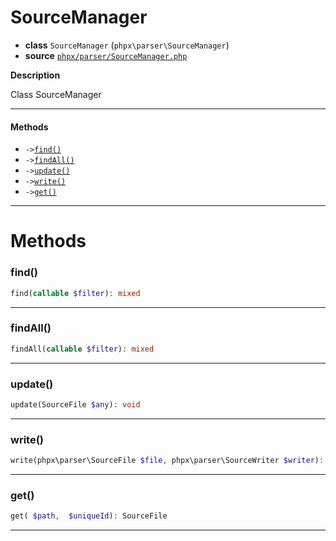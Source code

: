 # SourceManager

- **class** `SourceManager` (`phpx\parser\SourceManager`)
- **source** [`phpx/parser/SourceManager.php`](./src/main/resources/JPHP-INF/sdk/phpx/parser/SourceManager.php)

**Description**

Class SourceManager

---

#### Methods

- `->`[`find()`](#method-find)
- `->`[`findAll()`](#method-findall)
- `->`[`update()`](#method-update)
- `->`[`write()`](#method-write)
- `->`[`get()`](#method-get)

---
# Methods

<a name="method-find"></a>

### find()
```php
find(callable $filter): mixed
```

---

<a name="method-findall"></a>

### findAll()
```php
findAll(callable $filter): mixed
```

---

<a name="method-update"></a>

### update()
```php
update(SourceFile $any): void
```

---

<a name="method-write"></a>

### write()
```php
write(phpx\parser\SourceFile $file, phpx\parser\SourceWriter $writer): void
```

---

<a name="method-get"></a>

### get()
```php
get( $path,  $uniqueId): SourceFile
```

---
